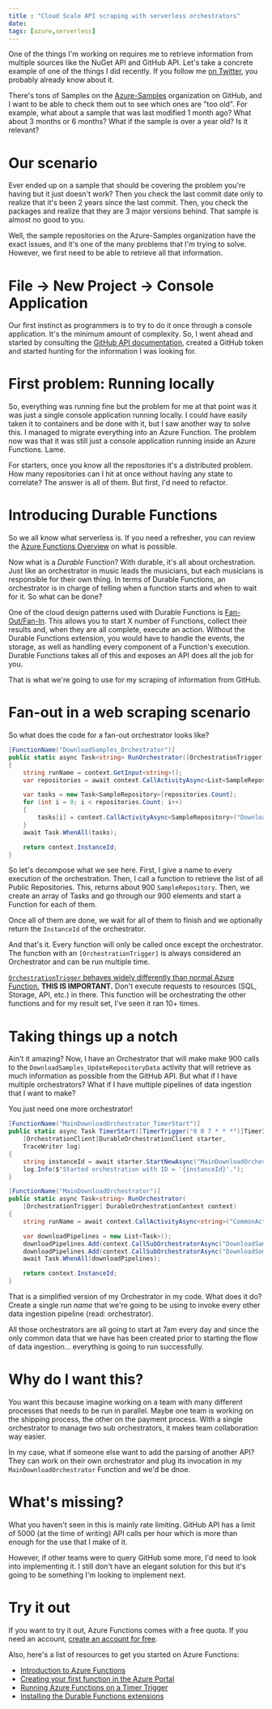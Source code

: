 ```yaml
---
title : "Cloud Scale API scraping with serverless orchestrators"
date:
tags: [azure,serverless]
---
```


One of the things I'm working on requires me to retrieve information from multiple sources like the NuGet API and GitHub API. Let's take a concrete example of one of the things I did recently. If you follow me [on Twitter](https://twitter.com/MaximRouiller), you probably already know about it.

There's tons of Samples on the [Azure-Samples](https://github.com/Azure-Samples/) organization on GitHub, and I want to be able to check them out to see which ones are "too old". For example, what about a sample that was last modified 1 month ago? What about 3 months or 6 months? What if the sample is over a year old? Is it relevant?

# Our scenario

Ever ended up on a sample that should be covering the problem you're having but it just doesn't work? Then you check the last commit date only to realize that it's been 2 years since the last commit. Then, you check the packages and realize that they are 3 major versions behind. That sample is almost no good to you.

Well, the sample repositories on the Azure-Samples organization have the exact issues, and it's one of the many problems that I'm trying to solve. However, we first need to be able to retrieve all that information.

# File -> New Project -> Console Application

Our first instinct as programmers is to try to do it once through a console application. It's the minimum amount of complexity. So, I went ahead and started by consulting the [GitHub API documentation](https://developer.github.com/v3/), created a GitHub token and started hunting for the information I was looking for.

# First problem: Running locally

So, everything was running fine but the problem for me at that point was it was just a single console application running locally. I could have easily taken it to containers and be done with it, but I saw another way to solve this. I managed to migrate everything into an Azure Function. The problem now was that it was still just a console application running inside an Azure Functions. Lame.

For starters, once you know all the repositories it's a distributed problem. How many repositories can I hit at once without having any state to correlate? The answer is all of them. But first, I'd need to refactor.

# Introducing Durable Functions

So we all know what serverless is. If you need a refresher, you can review the [Azure Functions Overview](https://docs.microsoft.com/azure/azure-functions/functions-overview?WT.mc_id=maximerouiller-blog-marouill) on what is possible.

Now what is a *Durable* Function? With durable, it's all about orchestration. Just like an orchestrator in music leads the musicians, but each musicians is responsible for their own thing. In terms of Durable Functions, an orchestrator is in charge of telling when a function starts and when to wait for it. So what can be done?

One of the cloud design patterns used with Durable Functions is [Fan-Out/Fan-In](https://docs.microsoft.com/azure/azure-functions/durable-functions-cloud-backup?WT.mc_id=maximerouiller-blog-marouill). This allows you to start X number of Functions, collect their results and, when they are all complete, execute an action. Without the Durable Functions extension, you would have to handle the events, the storage, as well as handling every component of a Function's execution. Durable Functions takes all of this and exposes an API does all the job for you.

That is what we're going to use for my scraping of information from GitHub.

# Fan-out in a web scraping scenario

So what does the code for a fan-out orchestrator looks like?

```csharp
[FunctionName("DownloadSamples_Orchestrator")]
public static async Task<string> RunOrchestrator([OrchestrationTrigger] DurableOrchestrationContext context, TraceWriter log)
{
    string runName = context.GetInput<string>();
    var repositories = await context.CallActivityAsync<List<SampleRepository>>("DownloadSamples_GetAllPublicRepositories", null);

    var tasks = new Task<SampleRepository>[repositories.Count];
    for (int i = 0; i < repositories.Count; i++)
    {
        tasks[i] = context.CallActivityAsync<SampleRepository>("DownloadSamples_UpdateRepositoryData", (runName, repositories[i]));
    }
    await Task.WhenAll(tasks);

    return context.InstanceId;
}
```

So let's decompose what we see here. First, I give a name to every execution of the orchestration. Then, I call a function to retrieve the list of all Public Repositories. This, returns about 900 `SampleRepository`. Then, we create an array of Tasks and go through our 900 elements and start a Function for each of them.

Once all of them are done, we wait for all of them to finish and we optionally return the `InstanceId` of the orchestrator.

And that's it. Every function will only be called once except the orchestrator. The function with an `[OrchestrationTrigger]` is always considered an Orchestrator and can be run multiple time.

[`OrchestrationTrigger` behaves widely differently than normal Azure Function.](https://docs.microsoft.com/azure/azure-functions/durable-functions-bindings?WT.mc_id=maximerouiller-blog-marouill#trigger-behavior) **THIS IS IMPORTANT.** Don't execute requests to resources (SQL, Storage, API, etc.) in there. This function will be orchestrating the other functions and for my result set, I've seen it ran 10+ times.

# Taking things up a notch

Ain't it amazing? Now, I have an Orchestrator that will make make 900 calls to the `DownloadSamples_UpdateRepositoryData` activity that will retrieve as much information as possible from the GitHub API. But what if I have multiple orchestrators? What if I have multiple pipelines of data ingestion that I want to make?

You just need one more orchestrator!

```csharp
[FunctionName("MainDownloadOrchestrator_TimerStart")]
public static async Task TimerStart([TimerTrigger("0 0 7 * * *")]TimerInfo myTimer,
    [OrchestrationClient]DurableOrchestrationClient starter,
    TraceWriter log)
{
    string instanceId = await starter.StartNewAsync("MainDownloadOrchestrator", null);
    log.Info($"Started orchestration with ID = '{instanceId}'.");
}

[FunctionName("MainDownloadOrchestrator")]
public static async Task<string> RunOrchestrator(
    [OrchestrationTrigger] DurableOrchestrationContext context)
{
    string runName = await context.CallActivityAsync<string>("CommonActivityFunctions_CreateRun", null);

    var downloadPipelines = new List<Task>();
    downloadPipelines.Add(context.CallSubOrchestratorAsync("DownloadSamples_Orchestrator", runName));
    downloadPipelines.Add(context.CallSubOrchestratorAsync("DownloadSomethingElse_Orchestration", runName));
    await Task.WhenAll(downloadPipelines);

    return context.InstanceId;
}
```

That is a simplified version of my Orchestrator in my code. What does it do? Create a single *run name* that we're going to be using to invoke every other data ingestion pipeline (read: orchestrator).

All those orchestrators are all going to start at 7am every day and since the only common data that we have has been created prior to starting the flow of data ingestion... everything is going to run successfully.

# Why do I want this?

You want this because imagine working on a team with many different processes that needs to be run in parallel. Maybe one team is working on the shipping process, the other on the payment process. With a single orchestrator to manage two sub orchestrators, it makes team collaboration way easier.

In my case, what if someone else want to add the parsing of another API? They can work on their own orchestrator and plug its invocation in my `MainDownloadOrchestrator` Function and we'd be dnoe.

# What's missing?

What you haven't seen in this is mainly rate limiting. GitHub API has a limit of 5000 (at the time of writing) API calls per hour which is more than enough for the use that I make of it.

However, if other teams were to query GitHub some more, I'd need to look into implementing it. I still don't have an elegant solution for this but it's going to be something I'm looking to implement next.

# Try it out

If you want to try it out, Azure Functions comes with a free quota. If you need an account, [create an account for free](https://azure.microsoft.com/free/?WT.mc_id=maximerouiller-blog-marouill).

Also, here's a list of resources to get you started on Azure Functions:

* [Introduction to Azure Functions](https://docs.microsoft.com/azure/azure-functions/functions-overview?WT.mc_id=maximerouiller-blog-marouill)
* [Creating your first function in the Azure Portal](https://docs.microsoft.com/azure/azure-functions/functions-create-first-azure-function?WT.mc_id=maximerouiller-blog-marouill)
* [Running Azure Functions on a Timer Trigger](https://docs.microsoft.com/azure/azure-functions/functions-create-scheduled-function?WT.mc_id=maximerouiller-blog-marouill)
* [Installing the Durable Functions extensions](https://docs.microsoft.com/en-us/azure/azure-functions/durable-functions-install?WT.mc_id=maximerouiller-blog-marouill)